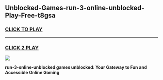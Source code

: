 
## Unblocked-Games-run-3-online-unblocked-Play-Free-t8gsa
<h3>
<a href="https://premium76.site?title=run-3-online-unblocked&ref=18A1">CLICK TO PLAY</a></h3>
<hr>

<h3>
<a href="https://premium76.site?title=run-3-online-unblocked&ref=18A1">CLICK 2 PLAY</a>
  
</h3>

<a href="https://premium76.site?title=run-3-online-unblocked&ref=18A1"><img src="https://clearcache.store/games.png"></a>


**run-3-online-unblocked games unblocked: Your Gateway to Fun and Accessible Online Gaming**
